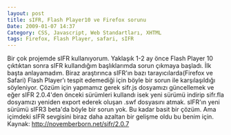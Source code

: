 ```yaml
---
layout: post
title: sIFR, Flash Player10 ve Firefox sorunu
Date: 2009-01-07 14:37
Category: CSS, Javascript, Web Standartları, XHTML
tags: Firefox, Flash Player, safari, sIFR
---
```


Bir çok projemde sIFR kullanıyorum. Yaklaşık 1-2 ay önce Flash Player 10
çıktıktan sonra sIFR kullandığım başlıklarımda sorun çıkmaya başladı.
İlk başta anlayamadım. Biraz araştırınca sIFR'ın bazı
tarayıcılarda(Firefox ve Safari) Flash Player'ı tespit edemediği için
böyle bir sorun ile karşılaşıldığı söyleniyor. Çözüm için yapmamız gerek
sifr.js dosyamızı güncellemek ve eğer sIFR 2.0.4'den önceki sürümleri
kullandı isek yeni sürümü indirip sifr.fla dosyamızı yeniden export
ederek oluşan .swf dosyasını atmak. sIFR'ın yeni sürümü sIFR3 beta'da
böyle bir sorun yok. Bu kadar basit bir çözüm. Ama içimdeki sIFR
sevgisini biraz daha azaltan bir gelişme oldu bu benim için. Kaynak:
http://novemberborn.net/sifr/2.0.7